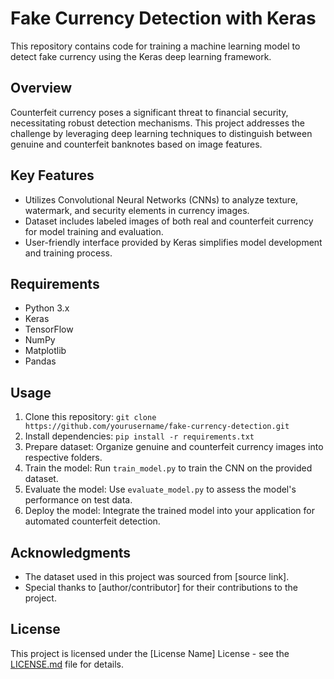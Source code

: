 # Fake Currency Detection with Keras

This repository contains code for training a machine learning model to detect fake currency using the Keras deep learning framework.

## Overview
Counterfeit currency poses a significant threat to financial security, necessitating robust detection mechanisms. This project addresses the challenge by leveraging deep learning techniques to distinguish between genuine and counterfeit banknotes based on image features.

## Key Features
- Utilizes Convolutional Neural Networks (CNNs) to analyze texture, watermark, and security elements in currency images.
- Dataset includes labeled images of both real and counterfeit currency for model training and evaluation.
- User-friendly interface provided by Keras simplifies model development and training process.

## Requirements
- Python 3.x
- Keras
- TensorFlow
- NumPy
- Matplotlib
- Pandas

## Usage
1. Clone this repository: `git clone https://github.com/yourusername/fake-currency-detection.git`
2. Install dependencies: `pip install -r requirements.txt`
3. Prepare dataset: Organize genuine and counterfeit currency images into respective folders.
4. Train the model: Run `train_model.py` to train the CNN on the provided dataset.
5. Evaluate the model: Use `evaluate_model.py` to assess the model's performance on test data.
6. Deploy the model: Integrate the trained model into your application for automated counterfeit detection.

## Acknowledgments
- The dataset used in this project was sourced from [source link].
- Special thanks to [author/contributor] for their contributions to the project.

## License
This project is licensed under the [License Name] License - see the [LICENSE.md](LICENSE.md) file for details.
